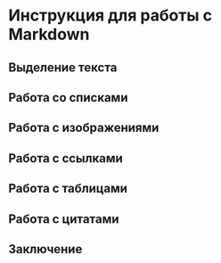 # Инструкция для работы с Markdown

## Выделение текста

## Работа со списками

## Работа с изображениями

## Работа с ссылками

## Работа с таблицами

## Работа с цитатами

## Заключение